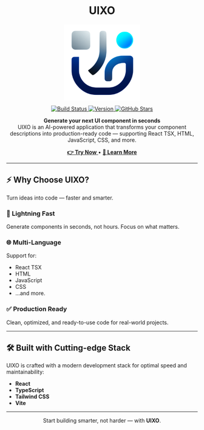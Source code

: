 <p align="center">
  <h1 align="center">UIXO</h1>
</p>
<p align="center">
  <img align="center" src="https://github.com/fikriaf/UIXO/blob/main/logo-nobg.png?raw=true" alt="UIXO Logo" width="200" />
</p>
<p align="center">
  <a href="https://your-app-link.com">
    <img src="https://img.shields.io/badge/build-passing-brightgreen.svg" alt="Build Status" />
  </a>
  <a href="https://your-app-link.com">
    <img src="https://img.shields.io/badge/version-1.0.0-blue.svg" alt="Version" />
  </a>
  <a href="https://github.com/your-repo">
    <img src="https://img.shields.io/github/stars/your-username/your-repo?style=social" alt="GitHub Stars" />
  </a>
</p>

<p align="center">
  <strong>Generate your next UI component in seconds</strong><br />
  UIXO is an AI-powered application that transforms your component descriptions into production-ready code — supporting React TSX, HTML, JavaScript, CSS, and more.
</p>

<p align="center">
  <a href="https://uixo.vercel.app/">
    <strong>👉 Try Now</strong>
  </a> • 
  <a href="https://uixo.vercel.app/">
    <strong>📖 Learn More</strong>
  </a>
</p>

---

## ⚡ Why Choose UIXO?

Turn ideas into code — faster and smarter.

### 🚀 Lightning Fast  
Generate components in seconds, not hours. Focus on what matters.

### 🌐 Multi-Language  
Support for:
- React TSX  
- HTML  
- JavaScript  
- CSS  
- ...and more.

### ✅ Production Ready  
Clean, optimized, and ready-to-use code for real-world projects.

---

## 🛠 Built with Cutting-edge Stack

UIXO is crafted with a modern development stack for optimal speed and maintainability:

- **React**
- **TypeScript**
- **Tailwind CSS**
- **Vite**

---

<p align="center">
  Start building smarter, not harder — with <strong>UIXO</strong>.
</p>
